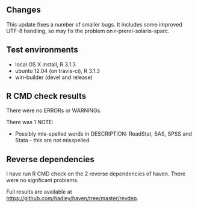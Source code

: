 ## Changes

This update fixes a number of smaller bugs. It includes some improved UTF-8 handling, so may fix the problem on r-prerel-solaris-sparc. 

## Test environments
* local OS X install, R 3.1.3
* ubuntu 12.04 (on travis-ci), R 3.1.3
* win-builder (devel and release)

## R CMD check results
There were no ERRORs or WARNINGs. 

There was 1 NOTE:

* Possibly mis-spelled words in DESCRIPTION:
  ReadStat, SAS, SPSS and Stata - this are not misspelled.

## Reverse dependencies
I have run R CMD check on the 2 reverse dependencies of haven. There were no signficant problems.

Full results are available at https://github.com/hadley/haven/tree/master/revdep.
